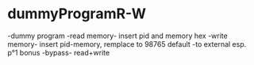# dummyProgramR-W
-dummy program
-read memory- insert pid and memory hex
-write memory- insert pid-memory, remplace to 98765 default
-to external esp. p°1
bonus
-bypass- read+write
